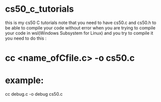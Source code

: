 # cs50_c_tutorials
this is my cs50 C tutorials 
note that you need to have cs50.c and cs50.h to be able to compile your code without error
when you are trying to compile your code in wsl(Windows Subsystem for Linux) and you try to compile it you need to do this :
# cc <name_ofCfile.c> -o <name of make file> cs50.c 
 # example:
  cc debug.c -o debug cs50.c
